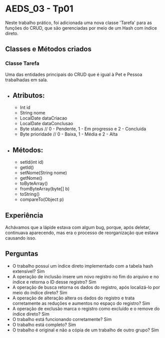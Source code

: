 # AEDS_03 - Tp01

Neste trabalho prático, foi adicionada uma nova classe 'Tarefa' para as funções do CRUD, que são gerenciadas por meio de um Hash com índice direto.

## Classes e Métodos criados

### Classe Tarefa

Uma das entidades principais do CRUD que é igual à Pet e Pessoa trabalhadas em sala. 

* ## Atributos:

  - Int id
  - String nome
  - LocalDate dataCriacao
  - LocalDate dataConclusao
  - Byte status // 0 - Pendente, 1 - Em progresso e 2 - Concluida
  - Byte prioridade // 0 - Baixa, 1 - Média e 2 - Alta
 
* ## Métodos:

  - setId(int id)
  - getId()
  - setNome(String nome)
  - getNome()
  - toByteArray()
  - fromByteArray(byte[] b)
  - toString()
  - compareTo(Object p)

## Experiência

  Achávamos que a lápide estava com algum bug, porque, após deletar, continuava aparecendo, mas era o processo de reorganização que estava causando isso.
  
## Perguntas

  - O trabalho possui um índice direto implementado com a tabela hash extensível? Sim
  - A operação de inclusão insere um novo registro no fim do arquivo e no índice e retorna o ID desse registro? Sim 
  - A operação de busca retorna os dados do registro, após localizá-lo por meio do índice direto? Sim
  - A operação de alteração altera os dados do registro e trata corretamente as reduções e aumentos no espaço do registro? Sim
  - A operação de exclusão marca o registro como excluído e o remove do índice direto? Sim
  - O trabalho está funcionando corretamente? Sim
  - O trabalho está completo? Sim
  - O trabalho é original e não a cópia de um trabalho de outro grupo? Sim
